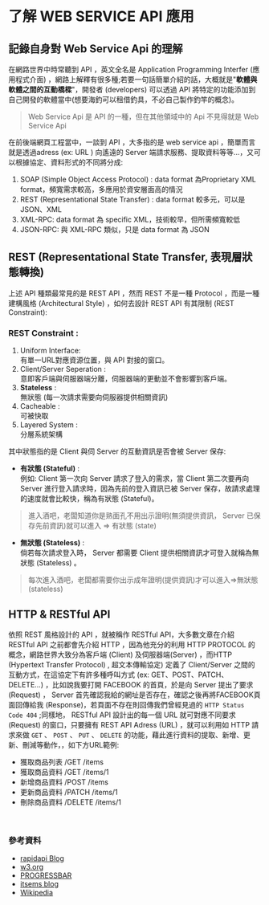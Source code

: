 # 了解 WEB SERVICE API 應用

## 記錄自身對 Web Service Api 的理解
在網路世界中時常聽到 API ，英文全名是 Application Programming Interfer (應用程式介面) ，網路上解釋有很多種;若要一句話簡單介紹的話，大概就是"**軟體與軟體之間的互動橋樑**"，開發者 (developers) 可以透過 API 將特定的功能添加到自己開發的軟體當中(想要海釣可以租借釣具，不必自己製作釣竿的概念)。

>Web Service  Api 是 API 的一種，但在其他領域中的 Api 不見得就是 Web Service  Api 

在前後端網頁工程當中，一談到 API ，大多指的是 web service  api ，簡單而言就是透過adress (ex: URL ) 向遙遠的 Server 端請求服務、提取資料等等...，又可以根據協定、資料形式的不同將分成:

1. SOAP (Simple Object Access Protocol) : data format 為Proprietary XML format，頻寬需求較高，多應用於資安層面高的情況
2. REST (Representational State Transfer) : data format 較多元，可以是JSON、XML
3. XML-RPC: data format 為 specific XML，技術較早，但所需頻寬較低
4. JSON-RPC: 與 XML-RPC 類似，只是 data format 為 JSON 

## REST (Representational State Transfer, 表現層狀態轉換) 
上述 API 種類最常見的是 REST API ，然而 REST 不是一種 Protocol ，而是一種建構風格 (Architectural Style) ，如何去設計 REST API 有其限制 (REST Constraint):

###  REST Constraint :  

1. Uniform Interface:  
有單一URL對應資源位置，與 API 對接的窗口。
2. Client/Server Seperation :  
意即客戶端與伺服器端分離，伺服器端的更動並不會影響到客戶端。
3. **Stateless** :  
無狀態 (每一次請求需要向伺服器提供相關資訊)
4. Cacheable :  
可被快取
5. Layered System :  
分層系統架構 

其中狀態指的是 Client 與伺 Server 的互動資訊是否會被 Server 保存:

* **有狀態 (Stateful)** :  
例如: Client 第一次向 Server 請求了登入的需求，當 Client 第二次要再向 Server 進行登入請求時，因為先前的登入資訊已被 Server 保存，故請求處理的速度就會比較快，稱為有狀態 (Stateful)。

> 進入酒吧，老闆知道你是熟面孔不用出示證明(無須提供資訊， Server 已保存先前資訊)就可以進入 => 有狀態 (state)

* **無狀態 (Stateless)** :  
倘若每次請求登入時， Server 都需要 Client 提供相關資訊才可登入就稱為無狀態 (Stateless) 。

> 每次進入酒吧，老闆都需要你出示成年證明(提供資訊)才可以進入=>無狀態 (stateless)


## HTTP & RESTful API
依照 REST 風格設計的 API ，就被稱作 RESTful API，大多數文章在介紹 RESTful API 之前都會先介紹 HTTP ，因為他充分的利用 HTTP PROTOCOL 的概念，網路世界大致分為客戶端 (Client) 及伺服器端(Server) ，而HTTP (Hypertext Transfer Protocol) , 超文本傳輸協定) 定義了 Client/Server 之間的互動方式，在這協定下有許多種呼叫方式 (ex: GET、POST、PATCH、DELETE...) ，比如說我要打開 FACEBOOK 的首頁，於是向 Server 提出了要求 (Request) ， Server 首先確認我給的網址是否存在，確認之後再將FACEBOOK頁面回傳給我 (Response)，若頁面不存在則回傳我們曾經見過的 `HTTP Status Code 404` ;同樣地， RESTful API 設計出的每一個 URL 就可對應不同要求 (Request) 的窗口，只要擁有 REST API Adress (URL) ，就可以利用如 HTTP 請求來做 `GET` 、 `POST` 、 `PUT` 、 `DELETE` 的功能，藉此進行資料的提取、新增、更新、刪減等動作，，如下方URL範例:

* 獲取商品列表 /GET /items
* 獲取商品資料 /GET /items/1
* 新增商品資料 /POST /items
* 更新商品資料 /PATCH /items/1 
* 刪除商品資料 /DELETE /items/1

</br>

### 參考資料
* [rapidapi Blog](https://rapidapi.com/blog/types-of-apis/)
* [w3.org](https://www.w3.org/Protocols/rfc2616/rfc2616-sec9.html#sec9.5)
* [PROGRESSBAR](https://progressbar.tw/posts/53)
* [itsems blog](https://medium.com/itsems-frontend/api-%E6%98%AF%E4%BB%80%E9%BA%BC-restful-api-%E5%8F%88%E6%98%AF%E4%BB%80%E9%BA%BC-a001a85ab638)
* [Wikipedia](https://zh.wikipedia.org/zh-tw/%E8%A1%A8%E7%8E%B0%E5%B1%82%E7%8A%B6%E6%80%81%E8%BD%AC%E6%8D%A2)